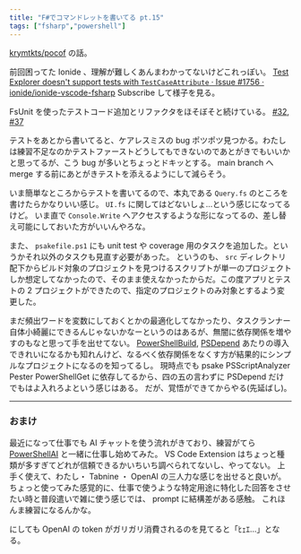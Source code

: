 ```yaml
---
title: "F#でコマンドレットを書いてる pt.15"
tags: ["fsharp","powershell"]
---
```


[krymtkts/pocof](https://github.com/krymtkts/pocof) の話。

前回困ってた Ionide 、理解が難しくあんまわかってないけどこれっぽい。
[Test Explorer doesn't support tests with `TestCaseAttribute` · Issue #1756 · ionide/ionide-vscode-fsharp](https://github.com/ionide/ionide-vscode-fsharp/issues/1756)
Subscribe して様子を見る。

FsUnit を使ったテストコード追加とリファクタをほそぼそと続けている。 [#32](https://github.com/krymtkts/pocof/pull/32), [#37](https://github.com/krymtkts/pocof/pull/37)

テストをあとから書いてると、ケアレスミスの bug ポツポツ見つかる。わたしは練習不足なのかテストファーストどうしてもできないのであとがきでもいいかと思ってるが、こう bug が多いとちょっとドキッとする。 main branch へ merge する前にあとがきテストを添えるようにして減らそう。

いま簡単なところからテストを書いてるので、本丸である `Query.fs` のところを書けたらかなりいい感じ。 `UI.fs` に関してはどないしょ...という感じになってるけど。
いま直で `Console.Write` へアクセスするような形になってるの、差し替え可能にしておいた方がいいんやろな。

また、 `psakefile.ps1` にも unit test や coverage 用のタスクを追加した。というかそれ以外のタスクも見直す必要があった。
というのも、 `src` ディレクトリ配下からビルド対象のプロジェクトを見つけるスクリプトが単一のプロジェクトしか想定してなかったので、そのまま使えなかったからだ。この度アプリとテストの 2 プロジェクトができたので、指定のプロジェクトのみ対象とするよう変更した。

まだ頻出ワードを変数にしておくとかの最適化してなかったり、タスクランナー自体小綺麗にできるんじゃないかなーというのはあるが、無闇に依存関係を増やすのもなと思って手を出せてない。
[PowerShellBuild](https://github.com/psake/PowerShellBuild), [PSDepend](https://github.com/RamblingCookieMonster/PSDepend) あたりの導入できれいになるかも知れんけど、なるべく依存関係をなくす方が結果的にシンプルなプロジェクトになるのを知ってるし。
現時点でも psake PSScriptAnalyzer Pester PowerShellGet に依存してるから、四の五の言わずに PSDepend だけでもはよ入れろよという感じはある。
だが、覚悟ができてからやる(先延ばし)。

---

### おまけ

最近になって仕事でも AI チャットを使う流れがきており、練習がてら [PowerShellAI](https://github.com/dfinke/PowerShellAI) と一緒に仕事し始めてみた。 VS Code Extension はちょっと種類が多すぎてどれが信頼できるかいちいち調べられてないし、やってない。
上手く使えて、わたし・ Tabnine ・ OpenAI の三人力な感じを出せると良いが。
ちょっと使ってみた感覚的に、仕事で使うような特定用途に特化した回答をさせたい時と普段遣いで雑に使う感じでは、 prompt に結構差がある感触。
これほんま練習になるんかな。

にしても OpenAI の token がガリガリ消費されるのを見てると「ﾋｪｴ...」となる。
